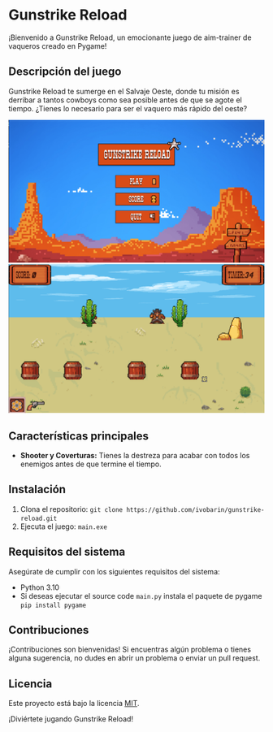 # Gunstrike Reload

¡Bienvenido a Gunstrike Reload, un emocionante juego de aim-trainer de vaqueros creado en Pygame!

## Descripción del juego
Gunstrike Reload te sumerge en el Salvaje Oeste, donde tu misión es derribar a tantos cowboys como sea posible antes de que se agote el tiempo. ¿Tienes lo necesario para ser el vaquero más rápido del oeste?

![Captura de pantalla 1](screenshot1.png)
![Captura de pantalla 2](screenshot2.png)

## Características principales
- **Shooter y Coverturas:** Tienes la destreza para acabar con todos los enemigos antes de que termine el tiempo. 

## Instalación
1. Clona el repositorio: `git clone https://github.com/ivobarin/gunstrike-reload.git`
2. Ejecuta el juego: `main.exe`
   
## Requisitos del sistema
Asegúrate de cumplir con los siguientes requisitos del sistema:
- Python 3.10
- Si deseas ejecutar el source code `main.py` instala el paquete de pygame `pip install pygame` 

## Contribuciones
¡Contribuciones son bienvenidas! Si encuentras algún problema o tienes alguna sugerencia, no dudes en abrir un problema o enviar un pull request.

## Licencia
Este proyecto está bajo la licencia [MIT](LICENSE).

¡Diviértete jugando Gunstrike Reload!
